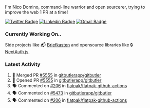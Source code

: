 
I'm Nico Domino, command-line warrior and open sourcerer, trying to improve the web 1 PR at a time!

[![Twitter Badge](https://img.shields.io/badge/-@ndom91-1ca0f1?style=flat-square&labelColor=1ca0f1&logo=twitter&logoColor=white&link=https://twitter.com/ndom91)](https://twitter.com/ndom91) [![Linkedin Badge](https://img.shields.io/badge/-ndom91-blue?style=flat-square&logo=Linkedin&logoColor=white&link=https://www.linkedin.com/in/ndom91/)](https://www.linkedin.com/in/ndom91/) [![Gmail Badge](https://img.shields.io/badge/-yo@ndo.dev-c14438?style=flat-square&logo=mail.ru&logoColor=white&link=mailto:yo@ndo.dev)](mailto:yo@ndo.dev)

### Currently Working On..

Side projects like 📬 [Briefkasten](https://briefkastenhq.com) and opensource libraries like 🔒 [NextAuth.js](https://github.com/nextauthjs/next-auth).

<!--START_SECTION_PROFILE_VIEWS:readme-info-->
<!--END_SECTION_PROFILE_VIEWS:readme-info-->

<!--START_SECTION_DAILY_COMMIT:readme-info-->
<!--END_SECTION_DAILY_COMMIT:readme-info-->

<!--START_SECTION_WEEKLY_COMMIT:readme-info-->
<!--END_SECTION_WEEKLY_COMMIT:readme-info-->

### Latest Activity

<!--START_SECTION:activity-->
1. 🎉 Merged PR [#5555](https://github.com/gitbutlerapp/gitbutler/pull/5555) in [gitbutlerapp/gitbutler](https://github.com/gitbutlerapp/gitbutler)
2. 💪 Opened PR [#5555](https://github.com/gitbutlerapp/gitbutler/pull/5555) in [gitbutlerapp/gitbutler](https://github.com/gitbutlerapp/gitbutler)
3. 🗣 Commented on [#206](https://github.com/flatpak/flatpak-github-actions/issues/206#issuecomment-2477054889) in [flatpak/flatpak-github-actions](https://github.com/flatpak/flatpak-github-actions)
4. 🗣 Commented on [#5473](https://github.com/gitbutlerapp/gitbutler/pull/5473#issuecomment-2476397427) in [gitbutlerapp/gitbutler](https://github.com/gitbutlerapp/gitbutler)
5. 🗣 Commented on [#206](https://github.com/flatpak/flatpak-github-actions/issues/206#issuecomment-2476394349) in [flatpak/flatpak-github-actions](https://github.com/flatpak/flatpak-github-actions)
<!--END_SECTION:activity-->
